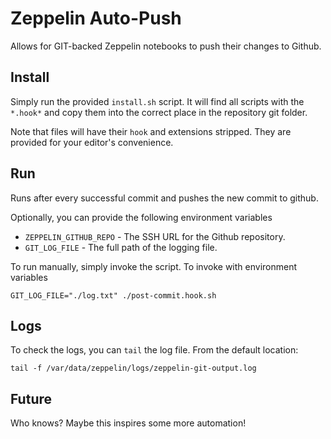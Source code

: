 Zeppelin Auto-Push
==================

Allows for GIT-backed Zeppelin notebooks to push their changes to Github.

## Install

Simply run the provided `install.sh` script. It will find all scripts with the `*.hook*` and copy them into the correct place in the repository git folder.

Note that files will have their `hook` and extensions stripped. They are provided for your editor's convenience.

## Run

Runs after every successful commit and pushes the new commit to github.

Optionally, you can provide the following environment variables

* `ZEPPELIN_GITHUB_REPO` - The SSH URL for the Github repository.
* `GIT_LOG_FILE` - The full path of the logging file.

To run manually, simply invoke the script. To invoke with environment variables

    GIT_LOG_FILE="./log.txt" ./post-commit.hook.sh

## Logs

To check the logs, you can `tail` the log file. From the default location:

    tail -f /var/data/zeppelin/logs/zeppelin-git-output.log

## Future

Who knows? Maybe this inspires some more automation!
